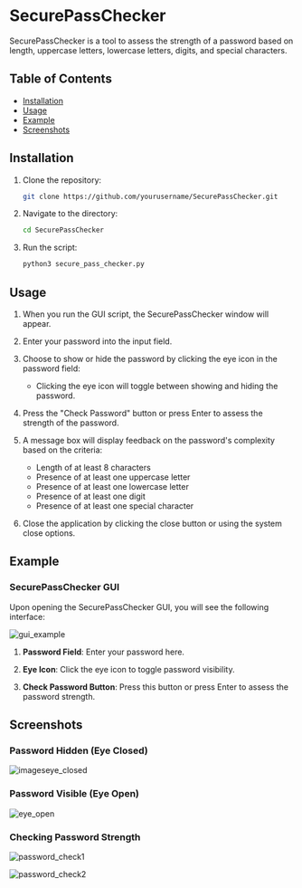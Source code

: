 # SecurePassChecker

SecurePassChecker is a tool to assess the strength of a password based on length, uppercase letters, lowercase letters, digits, and special characters.

## Table of Contents

- [Installation](#installation)
- [Usage](#usage)
- [Example](#example)
- [Screenshots](#screenshots)

## Installation

1. Clone the repository:
    ```bash
    git clone https://github.com/yourusername/SecurePassChecker.git
    ```
2. Navigate to the directory:
    ```bash
    cd SecurePassChecker
    ```
3. Run the script:
    ```bash
    python3 secure_pass_checker.py
    ```

## Usage
1. When you run the GUI script, the SecurePassChecker window will appear.

2. Enter your password into the input field.

3. Choose to show or hide the password by clicking the eye icon in the password field:
   - Clicking the eye icon will toggle between showing and hiding the password.
   
4. Press the "Check Password" button or press Enter to assess the strength of the password.

5. A message box will display feedback on the password's complexity based on the criteria:
   - Length of at least 8 characters
   - Presence of at least one uppercase letter
   - Presence of at least one lowercase letter
   - Presence of at least one digit
   - Presence of at least one special character

6. Close the application by clicking the close button or using the system close options.

## Example 
### SecurePassChecker GUI

Upon opening the SecurePassChecker GUI, you will see the following interface:

![gui_example](https://github.com/PhantomMenace404/PRODIGY_CS_03/assets/106921014/ee8bbbee-73eb-4849-8010-f0710b79bce1)


1. **Password Field**: Enter your password here.

2. **Eye Icon**: Click the eye icon to toggle password visibility.

3. **Check Password Button**: Press this button or press Enter to assess the password strength.

## Screenshots

### Password Hidden (Eye Closed)

![imageseye_closed](https://github.com/PhantomMenace404/PRODIGY_CS_03/assets/106921014/8ed6fc85-5ccd-4bd7-9f4b-85ab946b94cd)

### Password Visible (Eye Open)

![eye_open](https://github.com/PhantomMenace404/PRODIGY_CS_03/assets/106921014/33ea3360-63d7-4263-8dd5-249786e56372)


### Checking Password Strength

![password_check1](https://github.com/PhantomMenace404/PRODIGY_CS_03/assets/106921014/1f0c7a4b-b755-47f0-a50c-1f3d25519c8d)

![password_check2](https://github.com/PhantomMenace404/PRODIGY_CS_03/assets/106921014/b4b1663b-755a-417c-bf7d-7caccba6b0de)






